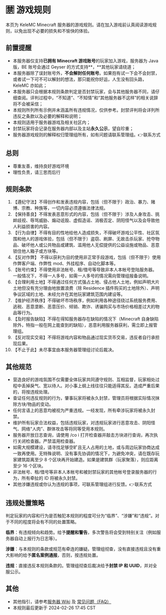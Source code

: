 # 🈲 游戏规则

本页为 KeleMC Minecraft 服务器的游戏规则。请在加入游戏前认真阅读游戏规则，以免出现不必要的损失和不愉快的体验。

## 前置提醒

* 本服务器仅支持**已拥有 Minecraft 游戏账号**的玩家加入游戏，服务器为 Java 版，BE 账号会通过 Geyser 的方式支持**，**其他玩家请绕道；
* 本服务器除了误封账号外，**不会解封任何账号**。如果抱有试一下会不会封禁，或者试一下可不可以解封的想法，那只能祝你好运，人生没有回头路，KeleMC 亦如此；
* 本服务器只会根据本规则条款判定是否封禁玩家，会与其他服务器不同，请仔细查阅。评判过程中，“不知道”、“不知情”和“其他服务器不这样”的相关说辞将不会被采信；
* 本规则所列所有示例并未涵盖所有违规情况，仅供参考。封禁评判将会详列所违反之条款以及必要的解释和说明；
* 本规则适用于服务器游戏及相关社区内；
* 封禁玩家将会记录在服务器内部以及主站**永久公示**，望自珍重；
* 服务器游戏规则的解释权归管理组所有，如有问题请联系管理组。👉联系方式

## 总则

* 尊重友善，维持良好游戏环境
* 理性负责，请三思而后行

## 规则条款

1. 【遵纪守法】不得创作和发表违规内容，包括（但不限于）政治、暴力、赌博、宗教、种族等，一切内容必须遵循法律法规。
2. 【保持善良】不得发表恶意形式的内容，包括（但不限于）涉及人身攻击、挑衅歧视、辱骂威胁、煽动诋毁、虚假造谣、消极否定、阴阳怪气以及会导致他人利益损害的内容。
3. 【行为自律】不得有目的性地给他人造成损失，不得破坏游戏公平性、社区氛围和他人的游戏体验，包括（但不限于）盗窃、刷屏、无故击杀玩家、抢夺物品、破坏他人或公共物品或建筑、滥用他人无偿提供的公益设施或物品、恶意锁住他人箱子或方块等。
4. 【反对作弊】 不得以获利为目的使用非正常手段游戏，包括（但不限于）使用作弊客户端、作弊性 mod、外挂程序、自动化脚本等。&#x20;
5. 【账号约束】不得使用非法帐号、租/借号等导致非本人本帐号登陆服务器。一般情况下，不得一人多号，如需一人多号的情况需向管理组报备说明。
6. 【合理利用土地】不得通过任何方式强占土地、侵占他人土地，例如声明大片土地但没有充分理由地放置浪费（除 Residence 插件购买的土地除外）、声明争议区域的土地、未经允许在其他玩家建筑范围内建设等。&#x20;
7. 【维护经济秩序】不得破坏市场秩序，例如利用各种途径绕过系统服务费用、逃税、恶意垄断、恶意压价、倾销、欺诈、诱骗购买与市场价格相差过大的物品等行为。
8. 【及时报告缺陷】不得在得知服务器存在缺陷的情况下（Minecraft 自身缺陷除外，特指一般在网上能查到的缺陷），恶意利用服务器获利，需立即上报管理组。
9. 【反对现实交易】不得将游戏内容和物品通过现实货币交易，违反者自行承担现后果。
10. 【不止于此】未尽事宜由本服务器管理组讨论后裁决。

## 其他规范

* 营造良好的游戏氛围不仅需要全体玩家共同遵守规则、互相监督，玩家相处过程中丢掉戾气、宽以待人。对小事上纲上线往往只能适得其反。造成严重后果的，将按违规处理。
* 查证任何违反规则的行为，肇事玩家将被永久封禁，管理员将根据实际情况抹除方块/物品的变动。&#x20;
* 任何言语上的恶意均被视为严重违规。一经发现，所有牵涉玩家将被永久封禁。
* 维护所有玩家合法权益，包括违规玩家，对违规玩家进行恶意攻击、阴阳怪气、网络“人肉”、群体攻击等将同等受用本规则。
* 服务器开放日志查询，请使用 /co i 打开检查器并敲击方块进行查询，再次执行关闭检查器。严禁滥用检查器。&#x20;
* 如需大规模建设，请寻找足够空旷且无人占用的土地，或与周边玩家协商达成一致再使用。无特殊说明、没有事先协调的情况下，为避免冲突，请在既存玩家建筑距离至少 8 个区块再开始建造。如果是建筑群（玩家聚落），则应距离至少 16 个区块。&#x20;
* 非法帐号、租/借号等非本人本帐号和被封禁玩家的其他帐号登录服务器的行为，所有牵扯的 ID 将被永久封禁。
* 其他涉嫌违规或你认为违规的事项，可联系管理组进行反馈。👉联系方式

## 违规处置策略

判定玩家的内容和行为是否触犯本规则的程度可分为“临界”、“涉嫌”和“违规”。对于不同的程度将会有不同的处置策略。

**临界**：有违规倾向和趋势。给予**提醒和警告**，多次警告将会受到特别关注（例如服务器自动上报行为日志等）。

**涉嫌**：与本规则的条款或规范有牵连的嫌疑。管理组彻查，没有直接违规且没有重大影响的给予**匿名案例通报**，否则，按违规处置。

**违规**：直接违反本规则条款的。管理组彻查后裁决给予**封禁 IP 和 UUID**，并对全服公示。



## 其他

* 其他指引，请参考[服务器 Wiki](https://wiki.kelemc.fun) 及 [常见问题（FAQ）](https://support.qq.com/product/636781/faqs-more)
* 本规则最后更新于 2024-02-26 17:45 CST





